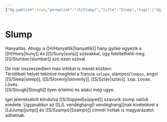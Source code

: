 ```yaml
---
{"dg-publish":true,"permalink":"/S/Slump/","title":"Slump","tags":["dg_uploaded"],"created":"2023-10-21T10:34","updated":"2023-11-08T04:15"}
---
```



# Slump

Hanyatlás. Ahogy a [[H/Hanyatlik\|hanyatlik]] hany gyöke egyezik a [[H/Huny\|huny]] és [[S/Suny\|suny]] szavakkal, úgy feleltethető meg [[S/Slumber\|slumber]] szó ezen szóval.  

De már összeszedtem más infókat is menet közben:  
Téridőbeli helyét tekintve megfelel a francia `salope`, slampos/`lompos`, angol [[S/Sleep\|sleep]], [[S/Slovenly\|slovenly]], [[S/Szláv\|szláv]]. Lop. Lovas. Lövés.  
[[S/Slough\|Slough]] ilyen értelmű és alakú még ugye.  

Igei jelentéséből kiindulva [[S/Süpped\|süpped]] szavunk slump valódi eredete. Ugyanakkor az [[L/L vendéghang\|l vendéghang]]nak kivételével a [[J/Jump\|jump]] és [[S/Szampó\|Szampó]] címnél írottak is magyarázatot adhatnak.  